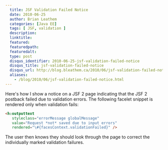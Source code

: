```yaml
---
  title: JSF Validation Failed Notice
  date: 2010-06-25
  author: Brian Leathem
  categories: [Java EE]
  tags: [ JSF, validation ]
  description:
  linktitle:
  featured:
  featuredpath:
  featuredalt:
  type: post
  disqus_identifier: 2010-06-25-jsf-validation-failed-notice
  disqus_title: jsf-validation-failed-notice
  disqus_url: http://blog.bleathem.ca/2010/06/jsf-validation-failed-notice.html
  aliases:
    - /blog/2010/06/jsf-validation-failed-notice.html
---
```


Here's how I show a notice on a JSF 2 page indicating that the JSF 2 postback failed due to validation errors.  The following facelet snippet is rendered only when validation fails:

```html
<h:outputtext
   styleclass="errorMessage globalMessage"
   value="Request *not* saved due to input errors"
   rendered="\#{facesContext.validationFailed}" />
```

The user then knows they should look through the page to correct the individually marked validation failures.
